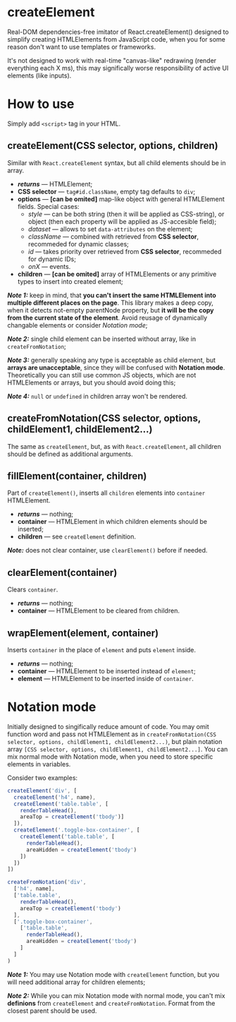 # createElement
Real-DOM dependencies-free imitator of React.createElement() designed to simplify creating HTMLElements from JavaScript code, when you for some reason don't want to use templates or frameworks.

It's not designed to work with real-time "canvas-like" redrawing (render everything each X ms), this may significally worse responsibility of active UI elements (like inputs).

# How to use
Simply add `<script>` tag in your HTML.

## createElement(CSS selector, options, children)
Similar with `React.createElement` syntax, but all child elements should be in array. 
- ***returns*** — HTMLElement;
- **CSS selector** — `tag#id.className`, empty tag defaults to `div`;
- **options** — **[can be omited]** map-like object with general HTMLElement fields. Special cases:
  - *style* — can be both string (then it will be applied as CSS-string), or object (then each property will be applied as JS-accesible field);
  - *dataset* — allows to set `data-attributes` on the element;
  - *className* — combined with retrieved from **CSS selector**, recommeded for dynamic classes;
  - *id* — takes priority over retrieved from **CSS selector**, recommeded for dynamic IDs;
  - *onX* — events.
- **children** — **[can be omited]** array of HTMLElements or any primitive types to insert into created element;

***Note 1:*** keep in mind, that **you can't insert the same HTMLElement into multiple different places on the page**. This library makes a deep copy, when it detects not-empty parentNode property, but **it will be the copy from the current state of the element**. Avoid reusage of dynamically changable elements or consider *Notation mode*;

***Note 2:*** single child element can be inserted without array, like in `createFromNotation`;

***Note 3:*** generally speaking any type is acceptable as child element, but **arrays are unacceptable**, since they will be confused with **Notation mode**. Theoretically you can still use common JS objects, which are not HTMLElements or arrays, but you should avoid doing this;

***Note 4:*** `null` or `undefined` in children array won't be rendered.

## createFromNotation(CSS selector, options, childElement1, childElement2...)
The same as `createElement`, but, as with `React.createElement`, all children should be defined as additional arguments.

## fillElement(container, children)
Part of `createElement()`, inserts all `children` elements into `container` HTMLElement.

- ***returns*** — nothing;
- **container** — HTMLElement in which children elements should be inserted;
- **children** — see `createElement` definition. 

***Note:*** does not clear container, use `clearElement()` before if needed.

## clearElement(container)
Clears `container`.

- ***returns*** — nothing;
- **container** — HTMLElement to be cleared from children.

## wrapElement(element, container)
Inserts `container` in the place of `element` and puts `element` inside.

- ***returns*** — nothing;
- **container** — HTMLElement to be inserted instead of `element`;
- **element** — HTMLElement to be inserted inside of `container`.

# Notation mode
Initially designed to singifically reduce amount of code. You may omit function word and pass not HTMLElement as in  `createFromNotation(CSS selector, options, childElement1, childElement2...)`, but plain notation array `[CSS selector, options, childElement1, childElement2...]`. You can mix normal mode with Notation mode, when you need to store specific elements in variables.

Consider two examples:

```javascript
createElement('div', [
  createElement('h4', name),
  createElement('table.table', [
    renderTableHead(),
    areaTop = createElement('tbody')]
  ]),
  createElement('.toggle-box-container', [
    createElement('table.table', [
      renderTableHead(),
      areaHidden = createElement('tbody')
    ])
  ])
])
```

```javascript
createFromNotation('div', 
  ['h4', name],
  ['table.table', 
    renderTableHead(),
    areaTop = createElement('tbody')
  ],
  ['.toggle-box-container', 
    ['table.table', 
      renderTableHead(),
      areaHidden = createElement('tbody')
    ]
  ]
)
```

***Note 1:*** You may use Notation mode with `createElement` function, but you will need additional array for children elements;

***Note 2:*** While you can mix Notation mode with normal mode, you can't mix **definions** from `createElement` and `createFromNotation`. Format from the closest parent should be used.
